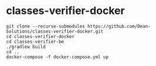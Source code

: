 # classes-verifier-docker

```console
git clone --recurse-submodules https://github.com/Dean-Solutions/classes-verifier-docker.git
cd classes-verifier-docker 
cd classes-verifier-be 
./gradlew build 
cd ..
docker-compose -f docker-compose.yml up
```

